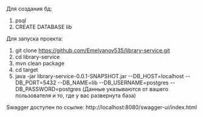 Для создания бд:
1. psql
2. CREATE DATABASE lib

Для запуска проекта:
1. git clone https://github.com/Emelyanov535/library-service.git
2. cd library-service
3. mvn clean package
4. cd target
5. java -jar library-service-0.0.1-SNAPSHOT.jar --DB_HOST=localhost --DB_PORT=5432 --DB_NAME=lib --DB_USERNAME=postgres --DB_PASSWORD=postgres
   (Данные указываются от вашего пользователя и то, где у вас развернута база)


Swagger доступен по ссылке: http://localhost:8080/swagger-ui/index.html